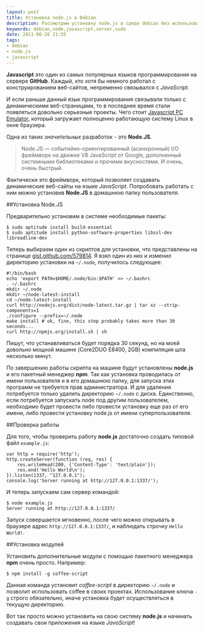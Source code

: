 ```yaml
---
layout: post
title: Установка node.js в Debian
description: Рассмотрим установку node.js в среде debian без использования sudo.
keywords: debian,node,javascript,server,sudo
date: 2011-06-26 21:55
tags:
- debian
- node.js
- javascript
---
```

**Javascript** это один из самых популярных языков программирования на сервере **GitHub**. Каждый, кто хотя бы немного работал с конструированием веб-сайтов, непременно связывался с *JavaScript*.

И если раньше данный язык программирования связывали только с динамическими веб-страницами, то в последнее время стали появляться довольно серьезные проекты. Чего стоит [Javascript PC Emulator][1], который загружает полноценно работающую систему Linux в окне браузера.

Одна из таких *значительных* разработок - это **Node.JS**.

> Node.JS — событийно-ориентированный (асинхронный) I/O фреймворк на движке V8 JavaScript от Google, дополненный системными библиотеками и прочими вкусностями. И очень, очень быстрый.

Фактически это фреймворк, который позволяет создавать динамические веб-сайты на языке *JavaScript*. Попробовать работать с ним можно установив **Node.JS** в домашнюю папку пользователя.

##Установка Node.JS

Предварительно установим в системе необходимые пакеты:

    $ sudo aptitude install build-essential
    $ sudo aptitude install python-software-properties libssl-dev libreadline-dev

Теперь выбираем один из скриптов для установки, что представлены на странице [gist.github.com/579814][2]. Я взял один из них и изменил директорию установки на `~/.node`, получилось следующее:

    #!/bin/bash
    echo 'export PATH=$HOME/.node/bin:$PATH' >> ~/.bashrc
    . ~/.bashrc
    mkdir ~/.node
    mkdir ~/node-latest-install
    cd ~/node-latest-install
    curl http://nodejs.org/dist/node-latest.tar.gz | tar xz --strip-components=1
    ./configure --prefix=~/.node
    make install # ok, fine, this step probably takes more than 30 seconds...
    curl http://npmjs.org/install.sh | sh

Пишут, что устанавливаться будет порядка 30 секунд, но на моей довольно мощной машине (Core2DUO E8400, 2GB) компиляция шла несколько минут.

По завершению работы скрипта на машине будут установлены **node.js** и его пакетный менеджер **npm**. Так как установка проводилась от имени пользователя и в его домашнюю папку, для запуска этих программ не требуется прав администратора. И для удаления потребуется только удалить директорию `~/.node` с диска. Единственно, если потребуется запускать node под другим пользователем, необходимо будет провести либо провести установку еще раз от его имени, либо провести установку node.js от имени суперпользователя.

##Проверка работы

Для того, чтобы проверить работу **node.js** достаточно создать типовой файл `example.js`:

    var http = require('http');
    http.createServer(function (req, res) {
        res.writeHead(200, {'Content-Type': 'text/plain'});
        res.end('Hello World\n');
    }).listen(1337, "127.0.0.1");
    console.log('Server running at http://127.0.0.1:1337/');

И теперь запускаем сам сервер командой:

    $ node example.js
    Server running at http://127.0.0.1:1337/

Запуск совершается мгновенно, после чего можно открывать в браузере адрес `http://127.0.0.1:1337/`, и наблюдать строчку `Hello World!`.

##Установка модулей

Установить дополнительные модули с помощью пакетного менеджера **npm** очень просто. Например:

    $ npm install -g coffee-script

Данная команда установит *coffee-script* в директорию `~/.node` и позволит использовать coffee в своих проектах. Использование ключа `-g` строго обязательно, иначе установка будет осуществляться в текущую директорию.

Вот так просто можно установить на свою систему **node.js** и начинать создавать свои приложения на языке *JavaScript*!

[1]: http://bellard.org/jslinux/ "Javascript PC Emulator"
[2]: https://gist.github.com/579814 "Scripts for install node.js"
